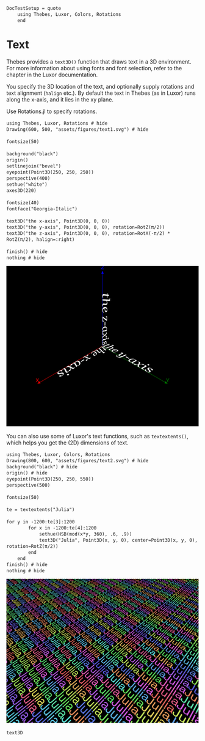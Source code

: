 ```@meta
DocTestSetup = quote
    using Thebes, Luxor, Colors, Rotations
    end
```

# Text

Thebes provides a `text3D()` function that draws text in a 3D environment. For more information about using fonts and font selection, refer to the chapter in the Luxor documentation.

You specify the 3D location of the text, and optionally supply rotations and text alignment (`halign` etc.). By default the text in Thebes (as in Luxor) runs along the x-axis, and it lies in the xy plane.

Use Rotations.jl to specify rotations.

```@example
using Thebes, Luxor, Rotations # hide
Drawing(600, 500, "assets/figures/text1.svg") # hide

fontsize(50)

background("black")
origin()
setlinejoin("bevel")
eyepoint(Point3D(250, 250, 250))
perspective(400)
sethue("white")
axes3D(220)

fontsize(40)
fontface("Georgia-Italic")

text3D("the x-axis", Point3D(0, 0, 0))
text3D("the y-axis", Point3D(0, 0, 0), rotation=RotZ(π/2))
text3D("the z-axis", Point3D(0, 0, 0), rotation=RotX(-π/2) * RotZ(π/2), halign=:right)

finish() # hide
nothing # hide
```

![text ](assets/figures/text1.svg)

You can also use some of Luxor's text functions, such as `textextents()`, which helps you get the (2D) dimensions of text.

```@example
using Thebes, Luxor, Colors, Rotations
Drawing(800, 600, "assets/figures/text2.svg") # hide
background("black") # hide
origin() # hide
eyepoint(Point3D(250, 250, 550))
perspective(500)

fontsize(50)

te = textextents("Julia")

for y in -1200:te[3]:1200
        for x in -1200:te[4]:1200
            sethue(HSB(mod(x*y, 360), .6, .9))
            text3D("Julia", Point3D(x, y, 0), center=Point3D(x, y, 0), rotation=RotZ(π/2))
        end
    end
finish() # hide
nothing # hide
```

![text ](assets/figures/text2.svg)

```@docs
text3D
```
